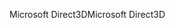 <span data-ttu-id="174ea-101">Microsoft Direct3D</span><span class="sxs-lookup"><span data-stu-id="174ea-101">Microsoft Direct3D</span></span>